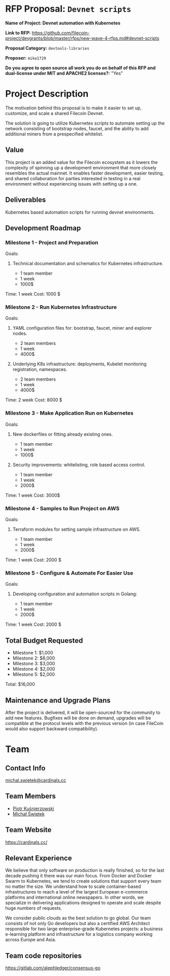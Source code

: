 # RFP Proposal: `Devnet scripts`

**Name of Project: Devnet automation with Kubernetes**

**Link to RFP:** https://github.com/filecoin-project/devgrants/blob/master/rfps/new-wave-4-rfps.md#devnet-scripts

**Proposal Category:** `devtools-libraries`

**Proposer:** `mike1729`

**Do you agree to open source all work you do on behalf of this RFP and dual-license under MIT and APACHE2 licenses?:** "Yes"

# Project Description

The motivation behind this proposal is to make it easier to set up, customize, and scale a shared Filecoin Devnet.

The solution is going to utilize Kubernetes scripts to automate setting up the network consisting of bootstrap nodes, faucet, and the ability to add additional miners from a prespecified whitelist.


## Value

This project is an added value for the Filecoin ecosystem as it lowers the complexity of spinning up a development environment that more closely resembles the actual mainnet. It enables faster development, easier testing, and shared collaboration for parties interested in testing in a real environment without experiencing issues with setting up a one.

## Deliverables

Kubernetes based automation scripts for running devnet environments.


## Development Roadmap

### Milestone 1 - Project and Preparation


Goals:

1.  Technical documentation and schematics for Kubernetes infrastructure.

	 *  1 team member
	 *  1 week
	 * 1000$

Time: 1 week
Cost: 1000 $

### Milestone 2 - Run Kubernetes Infrastructure

Goals:

1.  YAML configuration files for: bootstrap, faucet, miner and explorer nodes.

	* 2 team members
	* 1 week
	* 4000$  

2.  Underlying K8s infrastructure: deployments, Kubelet monitoring registration, namespaces.

	* 2 team members
	* 1 week
	* 4000$

Time: 2 week
Cost: 8000 $

### Milestone 3 - Make Application Run on Kubernetes

Goals:

1.  New dockerfiles or fitting already existing ones.

	* 1 team member
	* 1 week
	* 1000$

2.  Security improvements: whitelisting, role based access control.

	* 1 team member
	* 1 week
	* 2000$

Time: 1 week
Cost: 3000$

### Milestone 4 - Samples to Run Project on AWS

Goals:

1.  Terraform modules for setting sample infrastructure on AWS.

	* 1 team member
	* 1 week
	* 2000$

Time: 1 week
Cost: 2000 $

### Milestone 5 - Configure & Automate For Easier Use

Goals:

1.  Developing configuration and automation scripts in Golang:

	*  1 team member
	*  1 week
	*  2000$

Time: 1 week
Cost: 2000 $


## Total Budget Requested

-   Milestone 1: $1,000
-   Milestone 2: $8,000
-   Milestone 3: $3,000
-   Milestone 4: $2,000
-   Milestone 5: $2,000

Total: $16,000


## Maintenance and Upgrade Plans

After the project is delivered, it will be open-sourced for the community to add new features. Bugfixes will be done on demand, upgrades will be compatible at the protocol levels with the previous version (in case FileCoin would also support backward compatibility).

# Team

## Contact Info

michal.swietek@cardinals.cc

## Team Members

-   [Piotr Kuśnierzowski](https://www.linkedin.com/in/piotr-ku%C5%9Bnierzowski-46b1768a/)
-   [Michał Świętek](https://www.linkedin.com/in/micha%C5%82-%C5%9Bwi%C4%99tek-40720b168/)

## Team Website

https://cardinals.cc/

## Relevant Experience

We believe that only software on production is really finished, so for the last decade pushing it there was our main focus. From Docker and Docker Swarm to Kubernetes, we tend to create solutions that support every team no matter the size. We understand how to scale container-based infrastructures to reach a level of the largest European e-commerce platforms and international online newspapers. In other words, we specialize in delivering applications designed to operate and scale despite huge numbers of requests.

We consider public clouds as the best solution to go global. Our team consists of not only Go developers but also a certified AWS Architect responsible for two large enterprise-grade Kubernetes projects: a business e-learning platform and infrastructure for a logistics company working across Europe and Asia.

## Team code repositories

https://gitlab.com/alephledger/consensus-go
